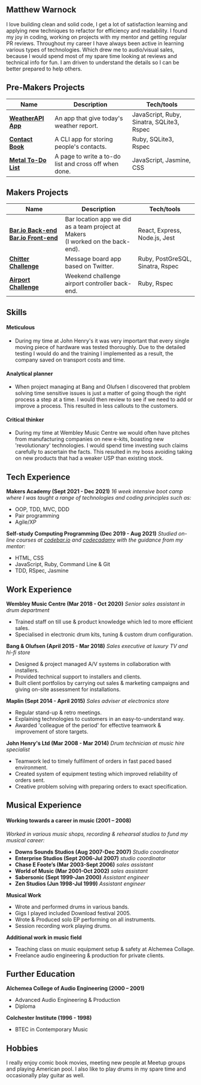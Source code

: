 ## Matthew Warnock

I love building clean and solid code, I get a lot of satisfaction learning and applying new techniques to refactor for efficiency and readability. I found my joy in coding, working on projects with my mentor and getting regular PR reviews. Throughout my career I have always been active in learning various types of technologies. Which drew me to audio/visual sales, because I would spend most of my spare time looking at reviews and technical info for fun. I am driven to understand the details so I can be better prepared to help others.

## Pre-Makers Projects

| Name                         | Description       | Tech/tools        |
| ---------------------------- | ----------------- | ----------------- |
| **[WeatherAPI App](https://github.com/Matt-Warnock/weatherAPI_app)** | An app that give today's weather report. | JavaScript, Ruby, Sinatra, SQLite3, Rspec |
| **[Contact Book](https://github.com/Matt-Warnock/contact-book)** | A CLI app for storing people's contacts. | Ruby, SQLite3, Rspec |
| **[Metal To-Do List](https://github.com/Matt-Warnock/to_do_list)** | A page to write a to-do list and cross off when done. | JavaScript, Jasmine, CSS |


## Makers Projects

| Name                         | Description       | Tech/tools        |
| ---------------------------- | ----------------- | ----------------- |
| **[Bar.io Back-end](https://github.com/Matt-Warnock/barrio-backend) [Bar.io  Front-end](https://github.com/Matt-Warnock/barrio-frontend)** | Bar location app we did as a team project at Makers<br/>(I worked on the back-end). | React, Express, Node.js, Jest |
| **[Chitter Challenge](https://github.com/Matt-Warnock/chitter-challenge)** | Message board app based on Twitter. | Ruby, PostGreSQL, Sinatra, Rspec |
| **[Airport Challenge](https://github.com/Matt-Warnock/airport_challenge)** | Weekend challenge airport controller back-end. | Ruby, Rspec |



## Skills

#### Meticulous

- During my time at John Henry's it was very important that every single moving piece of hardware was tested thoroughly. Due to the detailed testing I would do and the training I implemented as a result, the company saved on transport costs and time.

#### Analytical planner

- When project managing at Bang and Olufsen I discovered that problem solving time sensitive issues is just a matter of going though the right process a step at a time. I would then review to see if we need to add or improve a process. This resulted in less callouts to the customers.

#### Critical thinker

- During my time at Wembley Music Centre we would often have pitches from manufacturing companies on new e-kits, boasting new 'revolutionary' technologies.
I would spend time investing such claims carefully to ascertain the facts. This resulted in my boss avoiding taking on new products that had a weaker USP than existing stock.

## Tech Experience

**Makers Academy (Sept 2021 - Dec 2021)**
_16 week intensive boot camp where I was taught a range of technologies and coding principles such as:_

- OOP, TDD, MVC, DDD
- Pair programming
- Agile/XP

**Self-study Computing Programming (Dec 2019 - Aug 2021)**
_Studied on-line courses at [codebar.io](http://tutorials.codebar.io/) and [codecadamy](https://www.codecademy.com/profiles/drflamerock) with the guidance from my mentor:_

- HTML, CSS
- JavaScript, Ruby, Command Line & Git
- TDD, RSpec, Jasmine

## Work Experience

**Wembley Music Centre (Mar 2018 - Oct 2020)**
_Senior sales assistant in drum department_

- Trained staff on till use & product knowledge which led to more efficient sales.
- Specialised in electronic drum kits, tuning & custom drum configuration.

**Bang & Olufsen (April 2015 - Mar 2018)**
_Sales executive at luxury TV and hi-fi store_

- Designed & project managed A/V systems in collaboration with installers.
- Provided technical support to installers and clients.
- Built client portfolios by carrying out sales & marketing campaigns and giving on-site assessment for installations.

**Maplin (Sept 2014 - April 2015)**
_Sales adviser at electronics store_

- Regular stand-up & retro meetings.
- Explaining technologies to customers in an easy-to-understand way.
- Awarded 'colleague of the period' for effective teamwork & improvement of store targets.

**John Henry's Ltd (Mar 2008 - Mar 2014)**
_Drum technician at music hire specialist_

- Teamwork led to timely fulfilment of orders in fast paced based environment.
- Created system of equipment testing which improved reliability of orders sent.
- Creative problem solving with preparing orders to exact specification.

## Musical Experience
#### Working towards a career in music (2001 – 2008)
_Worked in various music shops, recording & rehearsal studios to fund my musical career:_

- **Downs Sounds Studios (Aug 2007-Dec 2007)**
_Studio coordinator_
- **Enterprise Studios (Sept 2006-Jul 2007)**
_studio coordinator_
- **Chase E Foote’s (Mar 2003-Sept 2006)**
_sales assistant_
- **World of Music (Mar 2001-Oct 2002)**
_sales assistant_
- **Sabersonic (Sept 1999-Jan 2000)**
_Assistant engineer_
- **Zen Studios (Jun 1998-Jul 1999)**
_Assistant engineer_

**Musical Work**
- Wrote and performed drums in various bands.
- Gigs I played included Download festival 2005.
- Wrote & Produced solo EP performing on all instruments.
- Session recording work playing drums.

**Additional work in music field**

- Teaching class on music equipment setup & safety at Alchemea Collage.
- Freelance audio engineering & production for private clients.

## Further Education

**Alchemea College of Audio Engineering (2000 – 2001)**

- Advanced Audio Engineering & Production
- Diploma

**Colchester Institute (1996 - 1998)**

- BTEC in Contemporary Music

## Hobbies

I really enjoy comic book movies, meeting new people at Meetup groups and playing American pool. I also like to play drums in my spare time and occasionally play guitar as well.
